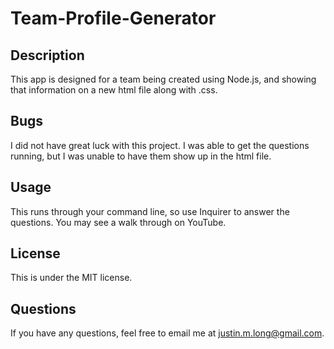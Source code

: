 # Team-Profile-Generator


## Description
This app is designed for a team being created using Node.js, and showing that information on a new html file along with .css.

## Bugs
I did not have great luck with this project.  I was able to get the questions running, but I was unable to have them show up in the html file.

## Usage
This runs through your command line, so use Inquirer to answer the questions.  You may see a walk through on YouTube.

## License
This is under the MIT license.

## Questions
If you have any questions, feel free to email me at justin.m.long@gmail.com.
